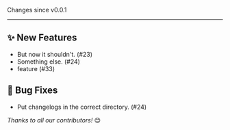 Changes since v0.0.1

---

## :sparkles: New Features
- But now it shouldn't. (#23)
- Something else. (#24)
- feature (#33)
## :bug: Bug Fixes
- Put changelogs in the correct directory. (#24)

_Thanks to all our contributors!_ 😊
